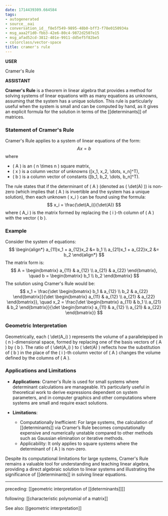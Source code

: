 ```yaml
---
date: 1714439309.664584
tags:
- autogenerated
- source__oai
- conversation_id__f8e5f549-9895-48b0-bff3-f78e0150934a
- msg_aaa2f1d0-fbb3-42e6-80c4-9872d2507e15
- msg_afad52cd-3812-401e-9911-dd5ef5f82be5
- colorclass/vector-space
title: cramer's rule
---
```


**USER**

Cramer's Rule


**ASSISTANT**

**Cramer's Rule** is a theorem in linear algebra that provides a method for solving systems of linear equations with as many equations as unknowns, assuming that the system has a unique solution. This rule is particularly useful when the system is small and can be computed by hand, as it gives an explicit formula for the solution in terms of the [[determinants]] of matrices.

### Statement of Cramer's Rule

Cramer's Rule applies to a system of linear equations of the form:
$$
Ax = b
$$
where
- \( A \) is an \( n \times n \) square matrix,
- \( x \) is a column vector of unknowns \([x_1, x_2, \dots, x_n]^T\),
- \( b \) is a column vector of constants \([b_1, b_2, \dots, b_n]^T\).

The rule states that if the determinant of \( A \) (denoted as \( \det(A) \)) is non-zero (which implies that \( A \) is invertible and the system has a unique solution), then each unknown \( x_i \) can be found using the formula:
$$
x_i = \frac{\det(A_i)}{\det(A)}
$$
where \( A_i \) is the matrix formed by replacing the \( i \)-th column of \( A \) with the vector \( b \).

### Example

Consider the system of equations:
$$
\begin{align*}
a_{11}x_1 + a_{12}x_2 &= b_1 \\
a_{21}x_1 + a_{22}x_2 &= b_2
\end{align*}
$$
The matrix form is:
$$
A = \begin{bmatrix} a_{11} & a_{12} \\ a_{21} & a_{22} \end{bmatrix}, \quad b = \begin{bmatrix} b_1 \\ b_2 \end{bmatrix}
$$
The solution using Cramer's Rule would be:
$$
x_1 = \frac{\det \begin{bmatrix} b_1 & a_{12} \\ b_2 & a_{22} \end{bmatrix}}{\det \begin{bmatrix} a_{11} & a_{12} \\ a_{21} & a_{22} \end{bmatrix}}, \quad x_2 = \frac{\det \begin{bmatrix} a_{11} & b_1 \\ a_{21} & b_2 \end{bmatrix}}{\det \begin{bmatrix} a_{11} & a_{12} \\ a_{21} & a_{22} \end{bmatrix}}
$$

### Geometric Interpretation

Geometrically, each \( \det(A_i) \) represents the volume of a parallelepiped in \( n \)-dimensional space, formed by replacing one of the basis vectors of \( A \) by \( b \). The ratio of \( \det(A_i) \) to \( \det(A) \) reflects how the substitution of \( b \) in the place of the \( i \)-th column vector of \( A \) changes the volume defined by the columns of \( A \).

### Applications and Limitations

- **Applications**: Cramer's Rule is used for small systems where determinant calculations are manageable. It’s particularly useful in theoretical work to derive expressions dependent on system parameters, and in computer graphics and other computations where systems are small and require exact solutions.

- **Limitations**:
  - Computationally Inefficient: For large systems, the calculation of [[determinants]] via Cramer’s Rule becomes computationally expensive and numerically unstable compared to other methods such as Gaussian elimination or iterative methods.
  - Applicability: It only applies to square systems where the determinant of \( A \) is non-zero. 

Despite its computational limitations for large systems, Cramer's Rule remains a valuable tool for understanding and teaching linear algebra, providing a direct algebraic solution to linear systems and illustrating the significance of [[determinants]] in solving linear equations.


---

preceding: [[geometric interpretation of [[determinants]]]]  


following: [[characteristic polynomial of a matrix]]

See also: [[geometric interpretation]]